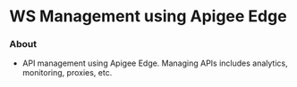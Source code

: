 # WS Management using Apigee Edge

### About
- API management using Apigee Edge. Managing APIs includes analytics, monitoring, proxies, etc.
